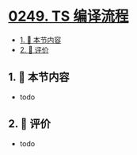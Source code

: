 # [0249. TS 编译流程](https://github.com/tnotesjs/TNotes.typescript/tree/main/notes/0249.%20TS%20%E7%BC%96%E8%AF%91%E6%B5%81%E7%A8%8B)

<!-- region:toc -->

- [1. 🎯 本节内容](#1--本节内容)
- [2. 🫧 评价](#2--评价)

<!-- endregion:toc -->

## 1. 🎯 本节内容

- todo

## 2. 🫧 评价

- todo
